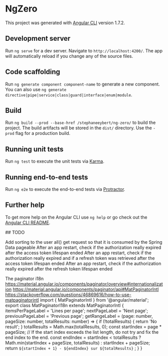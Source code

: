 # NgZero

This project was generated with [Angular CLI](https://github.com/angular/angular-cli) version 1.7.2.

## Development server

Run `ng serve` for a dev server. Navigate to `http://localhost:4200/`. The app will automatically reload if you change any of the source files.

## Code scaffolding

Run `ng generate component component-name` to generate a new component. You can also use `ng generate directive|pipe|service|class|guard|interface|enum|module`.

## Build

Run `ng build --prod --base-href /stephaneeybert/ng-zero/` to build the project. The build artifacts will be stored in the `dist/` directory. Use the `-prod` flag for a production build.

## Running unit tests

Run `ng test` to execute the unit tests via [Karma](https://karma-runner.github.io).

## Running end-to-end tests

Run `ng e2e` to execute the end-to-end tests via [Protractor](http://www.protractortest.org/).

## Further help

To get more help on the Angular CLI use `ng help` or go check out the [Angular CLI README](https://github.com/angular/angular-cli/blob/master/README.md).

## TODO

Add sorting to the user all() get request so that it is consumed by the Spring Data pageable
After an app restart, check if the authorization really expired after the access token lifespan ended
After an app restart, check if the authorization really expired and if a refresh token was retrieved after the access token lifespan ended
After an app restart, check if the authorization really expired after the refresh token lifespan ended

The paginator i18n 
https://material.angular.io/components/paginator/overview#internationalization
https://material.angular.io/components/paginator/api#MatPaginatorIntl
https://stackoverflow.com/questions/46869616/how-to-use-matpaginatorintl
import { MatPaginatorIntl } from '@angular/material';
export class MatPaginatorI18n extends MatPaginatorIntl {
  itemsPerPageLabel = 'Lines per page';
  nextPageLabel = 'Next page';
  previousPageLabel = 'Previous page';
  getRangeLabel = (page: number, pageSize: number, totalResults: number) => {
    if (!totalResults) { return 'No result'; }
    totalResults = Math.max(totalResults, 0);
    const startIndex = page * pageSize;
    // If the start index exceeds the list length, do not try and fix the end index to the end.
    const endIndex =
      startIndex < totalResults ?
        Math.min(startIndex + pageSize, totalResults) :
        startIndex + pageSize; return `${startIndex + 1} - ${endIndex} sur ${totalResults}`
      ;
  }
}

